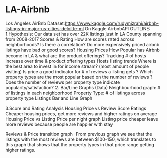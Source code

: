 # LA-Airbnb

Los Angeles AirBnb
Dataset:https://www.kaggle.com/rudymizrahi/airbnb-listings-in-major-us-cities-deloitte-ml
On Kaggle AirbnbAPI 
OUTLINE:
1.Hypothesis:
	Our data set has over 22K listings just In LA County spanning from 2008-2017
Scores & Rating 
How are scores rated across neighborhoods? Is there a correlation? 
Do more expensively priced airbnb listings have bad or good scores? 
Housing Prices 
How Popular has Airbnb become in LA & what are the product offerings?
Tracking # of hosts increase over time & product offering types
Hosts listing trends
Where is the best area to invest in for income stream? (most amount of people visiting)
Is price a good indicator for # of reviews a listing gets ? 
Which property types are the most popular based on the number of reviews ? 
Does the number of reviews per property type indicate popularity/satisfaction?
2. Bar/Line Graphs (Data)
	Neighbourhood graph: # of listings in each neighborhood 
	Property Type: # of listings across property type 
	Listings Bar and Line Graph 

3.Score and Rating Analysis 
Housing Price vs Review Score Ratings 
Cheaper housing prices, get more reviews and higher ratings on average 
Housing Price vs Listing Price per night graph 
	Listing price cheaper leave more reviews because people are happier with stay 


Reviews & Price transition graph 
-From previous graph we see that the listings with the most reviews are between $100-150, which translates to this graph that shows that the property types in that price range getting higher ratings. 	
